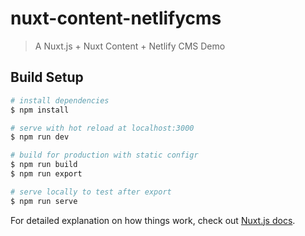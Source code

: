 # nuxt-content-netlifycms

> A Nuxt.js + Nuxt Content + Netlify CMS Demo

## Build Setup

```bash
# install dependencies
$ npm install

# serve with hot reload at localhost:3000
$ npm run dev

# build for production with static configr
$ npm run build
$ npm run export

# serve locally to test after export
$ npm run serve
```

For detailed explanation on how things work, check out [Nuxt.js docs](https://nuxtjs.org).

